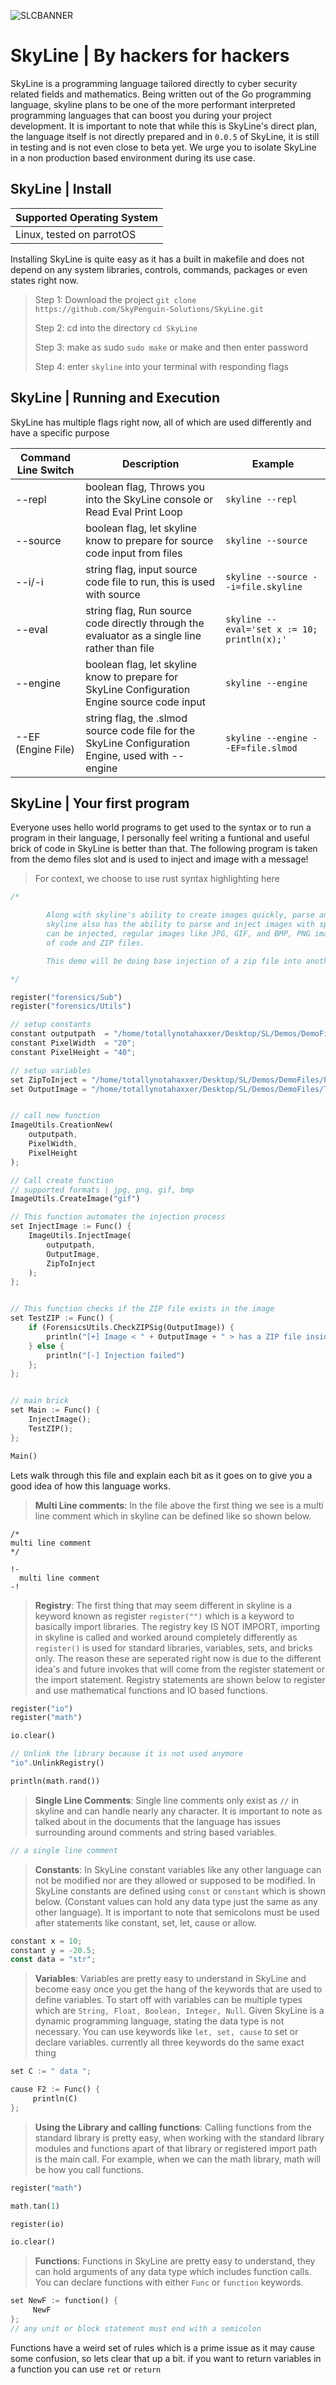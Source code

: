 ![SLCBANNER](https://github.com/SkyPenguin-Solutions/SkyLine/blob/main/Documents/Designed/SL-0.0.5-release.png?raw=true "Title")

# SkyLine | By hackers for hackers

SkyLine is a programming language tailored directly to cyber security related fields and mathematics. Being written out of the Go programming language, skyline plans to be one of the more performant interpreted programming languages that can boost you during your project development. It is important to note that while this is SkyLine's direct plan, the language itself is not directly prepared and in `0.0.5` of SkyLine, it is still in testing and is not even close to beta yet. We urge you to isolate SkyLine in a non production based environment during its use case.

## SkyLine | Install ##

| Supported Operating System |
| -------------------------- |
| Linux, tested on parrotOS  |

Installing SkyLine is quite easy as it has a built in makefile and does not depend on any system libraries, controls, commands, packages or even states right now. 

> Step 1: Download the project `git clone https://github.com/SkyPenguin-Solutions/SkyLine.git`
>
> Step 2: cd into the directory `cd SkyLine`
>
> Step 3: make as sudo `sudo make` or make and then enter password
>
> Step 4: enter `skyline` into your terminal with responding flags 

## SkyLine | Running and Execution ##

SkyLine has multiple flags right now, all of which are used differently and have a specific purpose

| Command Line Switch | Description | Example | 
| ------------------- | ----------- | ------- | 
| --repl              | boolean flag, Throws you into the SkyLine console or Read Eval Print Loop | `skyline --repl` |
| --source            | boolean flag, let skyline know to prepare for source code input from files | `skyline --source` |
| --i/-i              | string flag, input source code file to run, this is used with source | `skyline --source --i=file.skyline` |
| --eval              | string flag, Run source code directly through the evaluator as a single line rather than file | `skyline --eval='set x := 10; println(x);'` |
| --engine            | boolean flag, let skyline know to prepare for SkyLine Configuration Engine source code input | `skyline --engine ` |
| --EF (Engine File)  | string flag, the .slmod source code file for the SkyLine Configuration Engine, used with --engine | `skyline --engine --EF=file.slmod` |

## SkyLine | Your first program ##

Everyone uses hello world programs to get used to the syntax or to run a program in their language, I personally feel writing a funtional and useful brick of code in SkyLine is better than that. The following program is taken from the demo files slot and is used to inject and image with a message!

> For context, we choose to use rust syntax highlighting here

```rs
/*

        Along with skyline's ability to create images quickly, parse and discover files, parse codes and more- 
        skyline also has the ability to parse and inject images with specific sets of data. Right now PNG images 
        can be injected, regular images like JPG, GIF, and BMP, PNG images can also be injected with malicous sets 
        of code and ZIP files. 

        This demo will be doing base injection of a zip file into another base image created by skyline.

*/

register("forensics/Sub")
register("forensics/Utils")

// setup constants
constant outputpath  = "/home/totallynotahaxxer/Desktop/SL/Demos/DemoFiles/TotallyNormalGifFile.gif";
constant PixelWidth  = "20";
constant PixelHeight = "40";

// setup variables
set ZipToInject = "/home/totallynotahaxxer/Desktop/SL/Demos/DemoFiles/Passwords.zip"; // File to carry data from
set OutputImage = "/home/totallynotahaxxer/Desktop/SL/Demos/DemoFiles/TotallyNormalGifFileNotInfected2.gif"; //  file to output data to


// call new function
ImageUtils.CreationNew(
    outputpath,
    PixelWidth,
    PixelHeight
);

// Call create function
// supported formats | jpg, png, gif, bmp
ImageUtils.CreateImage("gif")

// This function automates the injection process
set InjectImage := Func() {
    ImageUtils.InjectImage(
        outputpath,
        OutputImage,
        ZipToInject
    );
};


// This function checks if the ZIP file exists in the image
set TestZIP := Func() {
    if (ForensicsUtils.CheckZIPSig(OutputImage)) {
        println("[+] Image < " + OutputImage + " > has a ZIP file inside of it")
    } else {
        println("[-] Injection failed")
    };
};


// main brick
set Main := Func() {
    InjectImage();
    TestZIP();
};

Main()
```

Lets walk through this file and explain each bit as it goes on to give you a good idea of how this language works.

> **Multi Line comments**: In the file above the first thing we see is a multi line comment which in skyline can be defined like so shown below.

```
/*
multi line comment
*/

!-
  multi line comment
-!
```

> **Registry**: The first thing that may seem different in skyline is a keyword known as register `register("")` which is a keyword to basically import libraries. The registry key IS NOT IMPORT, importing in skyline is called and worked around completely differently as `register()` is used for standard libraries, variables, sets, and bricks only. The reason these are seperated right now is due to the different idea's and future invokes that will come from the register statement or the import statement. Registry statements are shown below to register and use mathematical functions and IO based functions.

```rs
register("io")
register("math")

io.clear()

// Unlink the library because it is not used anymore
"io".UnlinkRegistry() 

println(math.rand())
```

> **Single Line Comments**: Single line comments only exist as `//` in skyline and can handle nearly any character. It is important to note as talked about in the documents that the language has issues surrounding around comments and string based variables.

```rs
// a single line comment
```

> **Constants**: In SkyLine constant variables like any other language can not be modified nor are they allowed or supposed to be modified. In SkyLine constants are defined using `const` or `constant` which is shown below. (Constant values can hold any data type just the same as any other language). It is important to note that semicolons must be used after statements like constant, set, let, cause or allow.

```rs
constant x = 10;
constant y = -20.5;
const data = "str";
```

> **Variables**: Variables are pretty easy to understand in SkyLine and become easy once you get the hang of the keywords that are used to define variables. To start off with variables can be multiple types which are `String, Float, Boolean, Integer, Null`. Given SkyLine is a dynamic programming language, stating the data type is not necessary. You can use keywords like `let, set, cause` to set or declare variables. currently all three keywords do the same exact thing 

```rs 
set C := " data "; 

cause F2 := Func() { 
     println(C)
}; 
```

> **Using the Library and calling functions**: Calling functions from the standard library is pretty easy, when working with the standard library modules and functions apart of that library or registered import path is the main call. For example, when we can the math library, math will be how you call functions. 

```rs
register("math") 

math.tan(1) 

register(io) 

io.clear() 
```

> **Functions**: Functions in SkyLine are pretty easy to understand, they can hold arguments of any data type which includes function calls. You can declare functions with either `Func` or `function` keywords. 

```rs
set NewF := function() { 
     NewF
}; 
// any unit or block statement must end with a semicolon 
```

Functions have a weird set of rules which is a prime issue as it may cause some confusion, so lets clear that up a bit. if you want to return variables in a function you can use `ret` or `return`

